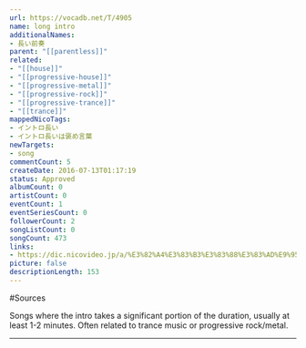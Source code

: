 ```yaml
---
url: https://vocadb.net/T/4905
name: long intro
additionalNames: 
- 長い前奏
parent: "[[parentless]]"
related:
- "[[house]]"
- "[[progressive-house]]"
- "[[progressive-metal]]"
- "[[progressive-rock]]"
- "[[progressive-trance]]"
- "[[trance]]"
mappedNicoTags:
- イントロ長い
- イントロ長いは褒め言葉
newTargets:
- song
commentCount: 5
createDate: 2016-07-13T01:17:19
status: Approved
albumCount: 0
artistCount: 0
eventCount: 1
eventSeriesCount: 0
followerCount: 2
songListCount: 0
songCount: 473
links: 
- https://dic.nicovideo.jp/a/%E3%82%A4%E3%83%B3%E3%83%88%E3%83%AD%E9%95%B7%E3%81%84
picture: false
descriptionLength: 153
---
```


#Sources

Songs where the intro takes a significant portion of the duration, usually at least 1-2 minutes. Often related to trance music or progressive rock/metal.

---

